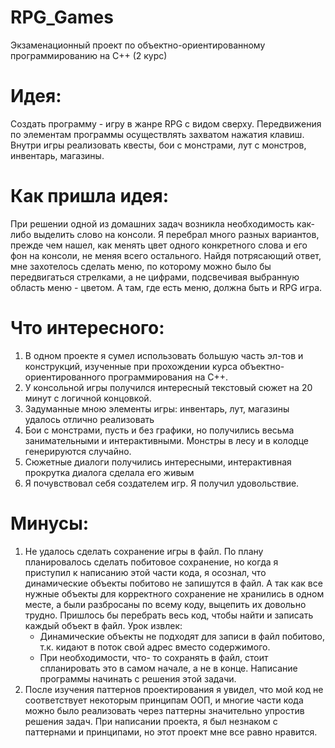 # RPG_Games
Экзаменационный проект по объектно-ориентированному программированию на С++ (2 курс)
# Идея: 
Создать программу - игру в жанре RPG с видом сверху. Передвижения по элементам программы осуществлять захватом нажатия клавиш. Внутри игры реализовать квесты, бои с монстрами, лут с монстров, инвентарь, магазины.
# Как пришла идея: 
При решении одной из домашних задач возникла необходимость как-либо выделить слово на консоли.   Я перебрал много разных вариантов, прежде чем нашел, как менять цвет одного конкретного слова и его фон на консоли, не меняя всего остального.  Найдя потрясающий ответ, мне захотелось сделать меню, по которому можно было бы передвигаться стрелками, а не цифрами, подсвечивая выбранную область меню - цветом. А там, где есть меню, должна быть и RPG игра.
# Что интересного: 
1) В одном проекте я сумел использовать большую часть эл-тов и конструкций, изученные при прохождении курса объектно-ориентированного программирования на С++.
2) У консольной игры получился интересный текстовый сюжет на 20 минут с логичной концовкой.
3) Задуманные мною элементы игры: инвентарь, лут, магазины удалось отлично реализовать
4) Бои с монстрами, пусть и без графики, но получились весьма занимательными и интерактивными. Монстры в лесу и в колодце генерируются случайно.
5) Сюжетные диалоги получились интересными, интерактивная прокрутка диалога сделала его живым
6) Я почувствовал себя создателем игр. Я получил удовольствие.
# Минусы:
1) Не удалось сделать сохранение игры в файл. 
По плану планировалось сделать побитовое сохранение, но когда я приступил к написанию этой части кода, я осознал, что динамические объекты побитово не запишутся в файл. А так как все нужные объекты для корректного сохранение не хранились в одном месте, а были разбросаны по всему коду, выцепить их довольно трудно. Пришлось бы перебрать весь код, чтобы найти и записать каждый объект в файл. 
Урок извлек:
   - Динамические объекты не подходят для записи в файл побитово, т.к. кидают в поток свой адрес вместо содержимого.
   - При необходимости, что- то сохранять в файл, стоит спланировать это в самом начале, а не в конце. Написание программы начинать с решения этой задачи. 
2) После изучения паттернов проектирования я увидел, что мой код не соответствует некоторым принципам ООП, и многие части кода можно было реализовать через паттерны значительно упростив решения задач. При написании проекта, я был незнаком с паттернами и принципами, но этот проект мне все равно нравится.


